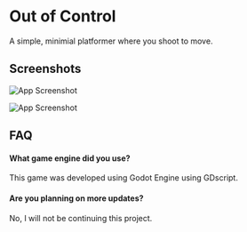 # Out of Control

A simple, minimial platformer where you shoot to move.



## Screenshots

![App Screenshot](https://i.ibb.co/8XbNvZd/1.png)

![App Screenshot](https://i.ibb.co/ft9DwhY/2.png)

## FAQ

#### What game engine did you use?

This game was developed using Godot Engine using GDscript.


#### Are you planning on more updates?

No, I will not be continuing this project.
